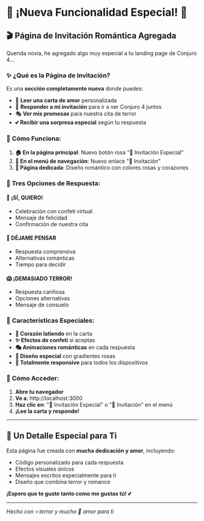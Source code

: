 # 💝 ¡Nueva Funcionalidad Especial! 💝

## 🎬 **Página de Invitación Romántica Agregada**

Querida novia, he agregado algo muy especial a tu landing page de Conjuro 4...

### ✨ **¿Qué es la Página de Invitación?**

Es una **sección completamente nueva** donde puedes:
- 📖 **Leer una carta de amor** personalizada
- 💝 **Responder a mi invitación** para ir a ver Conjuro 4 juntos
- 🎭 **Ver mis promesas** para nuestra cita de terror
- 💕 **Recibir una sorpresa especial** según tu respuesta

### 🎯 **Cómo Funciona:**

1. **🏠 En la página principal**: Nuevo botón rosa "💝 Invitación Especial"
2. **🧭 En el menú de navegación**: Nuevo enlace "💝 Invitación"
3. **💝 Página dedicada**: Diseño romántico con colores rosas y corazones

### 🌹 **Tres Opciones de Respuesta:**

#### 💖 **¡SÍ, QUIERO!**
- Celebración con confeti virtual
- Mensaje de felicidad
- Confirmación de nuestra cita

#### 🤔 **DÉJAME PENSAR**
- Respuesta comprensiva
- Alternativas románticas
- Tiempo para decidir

#### 😱 **¡DEMASIADO TERROR!**
- Respuesta cariñosa
- Opciones alternativas
- Mensaje de consuelo

### 🎨 **Características Especiales:**

- **💓 Corazón latiendo** en la carta
- **✨ Efectos de confeti** si aceptas
- **🎭 Animaciones románticas** en cada respuesta
- **💝 Diseño especial** con gradientes rosas
- **📱 Totalmente responsive** para todos los dispositivos

### 🚀 **Cómo Acceder:**

1. **Abre tu navegador**
2. **Ve a**: http://localhost:3000
3. **Haz clic en**: "💝 Invitación Especial" o "💝 Invitación" en el menú
4. **¡Lee la carta y responde!**

---

## 💝 **Un Detalle Especial para Ti**

Esta página fue creada con **mucha dedicación y amor**, incluyendo:
- Código personalizado para cada respuesta
- Efectos visuales únicos
- Mensajes escritos especialmente para ti
- Diseño que combina terror y romance

**¡Espero que te guste tanto como me gustas tú!** 💕

---

*Hecho con 💀 terror y mucho 💖 amor para ti* 